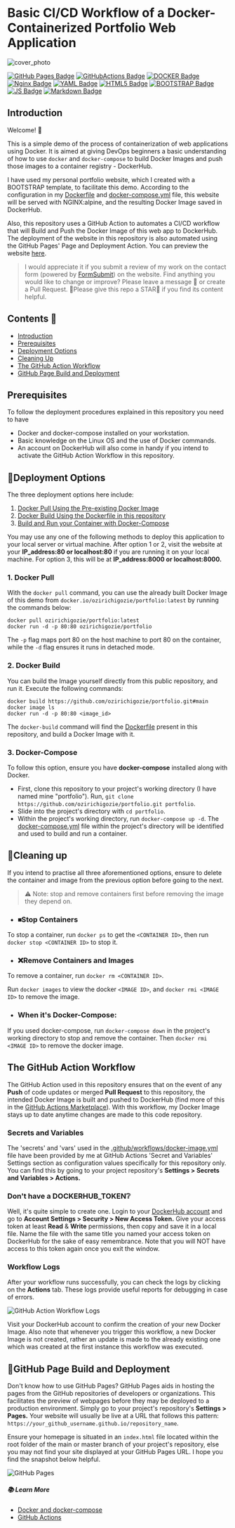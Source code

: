 # Basic CI/CD Workflow of a Docker-Containerized Portfolio Web Application

![cover_photo](img/architectural_diagram.png)

[![GitHub Pages Badge](https://img.shields.io/badge/GitHub%20Pages-222222?style=for-the-badge&logo=GitHub%20Pages&logoColor=white)](#github-page-build-and-deployment) [![GitHubActions Badge](https://img.shields.io/badge/GitHub_Actions-2088FF?style=for-the-badge&logo=github-actions&logoColor=white)](./.github/workflows/docker-image.yml) [![DOCKER Badge](https://img.shields.io/badge/Docker-2CA5E0?style=for-the-badge&logo=docker&logoColor=white)](#deployment-options) [![Nginx Badge](https://img.shields.io/badge/Nginx-009639?style=for-the-badge&logo=nginx&logoColor=white)](#) [![YAML Badge](https://img.shields.io/badge/YAML-CB171E?style=for-the-badge&logo=YAML&logoColor=white)](#) [![HTML5 Badge](https://img.shields.io/badge/HTML5-E34F26?style=for-the-badge&logo=html5&logoColor=white)](./index.html) [![BOOTSTRAP Badge](https://img.shields.io/badge/Bootstrap-563D7C?style=for-the-badge&logo=bootstrap&logoColor=white)](./css/styles.css) [![JS Badge](https://img.shields.io/badge/JavaScript-323330?style=for-the-badge&logo=javascript&logoColor=F7DF1E)](js/scripts.js) [![Markdown Badge](https://img.shields.io/badge/Markdown-000000?style=for-the-badge&logo=markdown&logoColor=white)](#)

## Introduction
Welcome! 👋

This is a simple demo of the process of containerization of web applications using Docker. It is aimed at giving DevOps beginners a basic understanding of how to use `docker` and `docker-compose` to build Docker Images and push those images to a container registry - DockerHub.

I have used my personal portfolio website, which I created with a BOOTSTRAP template, to facilitate this demo. According to the configuration in my [Dockerfile](./Dockerfile) and [docker-compose.yml](./docker-compose.yml) file, this website will be served with NGINX:alpine, and the resulting Docker Image saved in DockerHub. 

Also, this repository uses a GitHub Action to automates a CI/CD workflow that will Build and Push the Docker Image of this web app to DockerHub. The deployment of the website in this repository is also automated using the GitHub Pages' Page and Deployment Action. You can preview the website [here](https://ozirichigozie.github.io/portfolio/).
>
> I would appreciate it if you submit a review of my work on the contact form (powered by [FormSubmit](https://www.formsubmit.co)) on the website.
> Find anything you would like to change or improve? Please leave a message 📧 or create a Pull Request.
> 🙏Please give this repo a STAR🌟 if you find its content helpful.
>

## Contents 📌
- [Introduction](#introduction)
- [Prerequisites](#prerequisites)
- [Deployment Options](#deployment-options)
- [Cleaning Up](#cleaning-up)
- [The GitHub Action Workflow](#the-github-action-workflow)
- [GitHub Page Build and Deployment](#github-page-build-and-deployment)

## Prerequisites 
To follow the deployment procedures explained in this repository you need to have 
- Docker and docker-compose installed on your workstation.
- Basic knowledge on the Linux OS and the use of Docker commands.
- An account on DockerHub will also come in handy if you intend to activate the GitHub Action Workflow in this repository.

## 🚀Deployment Options 
The three deployment options here include:
1. [Docker Pull Using the Pre-existing Docker Image](#1-docker-pull)
2. [Docker Build Using the Dockerfile in this repository](#2-docker-build)
3. [Build and Run your Container with Docker-Compose](#3-docker-compose)

You may use any one of the following methods to deploy this application to your local server or virtual machine. After option 1 or 2, visit the website at your **IP_address:80 or localhost:80** if you are running it on your local machine. For option 3, this will be at **IP_address:8000 or localhost:8000.**

### 1. Docker Pull 
With the `docker pull` command, you can use the already built Docker Image of this demo from `docker.io/ozirichigozie/portfolio:latest` by running the commands below: 
 
```
docker pull ozirichigozie/portfolio:latest
docker run -d -p 80:80 ozirichigozie/portfolio
```
The `-p` flag maps port 80 on the host machine to port 80 on the container, while the `-d` flag ensures it runs in detached mode.

### 2. Docker Build
You can build the Image yourself directly from this public repository, and run it. Execute the following commands:

```
docker build https://github.com/ozirichigozie/portfolio.git#main
docker image ls
docker run -d -p 80:80 <image_id>
```

The `docker-build` command will find the [Dockerfile](./Dockerfile) present in this repository, and build a Docker Image with it.

### 3. Docker-Compose
To follow this option, ensure you have **docker-compose** installed along with Docker.
- First, clone this repository to your project's working directory (I have named mine "portfolio"). Run, `git clone https://github.com/ozirichigozie/portfolio.git portfolio`.
- Slide into the project's directory with `cd portfolio`.
- Within the project's working directory, run `docker-compose up -d`. The [docker-compose.yml](./docker-compose.yml) file within the project's directory will be identified and used to build and run a container.

## 🧹Cleaning up
If you intend to practise all three aforementioned options, ensure to delete the container and image from the previous option before going to the next. 
>
> ⚠ Note: stop and remove containers first before removing the image they depend on.
>
- ### ⏹Stop Containers 
To stop a container, run `docker ps` to get the `<CONTAINER ID>`, then run `docker stop <CONTAINER ID>` to stop it.
- ### ❌Remove Containers and Images
To remove a container, run `docker rm <CONTAINER ID>`. 

Run `docker images` to view the docker `<IMAGE ID>`, and `docker rmi <IMAGE ID>` to remove the image.
- ### When it's Docker-Compose:
If you used docker-compose, run `docker-compose down` in the project's working directory to stop and remove the container. Then `docker rmi <IMAGE ID>` to remove the docker image.
>

## The GitHub Action Workflow
The GitHub Action used in this repository ensures that on the event of any __Push__ of code updates or merged __Pull Request__ to this repository, the intended Docker Image is built and pushed to DockerHub (find more of this in the [GitHub Actions Marketplace](https://github.com/marketplace)). With this workflow, my Docker Image stays up to date anytime changes are made to this code repository.

### Secrets and Variables
The 'secrets' and 'vars' used in the [.github/workflows/docker-image.yml](.github/workflows/docker-image.yml) file have been provided by me at GitHub Actions 'Secret and Variables' Settings section as configuration values specifically for this repository only. You can find this by going to your project repository's **Settings > Secrets and Variables > Actions.** 

### Don't have a DOCKERHUB_TOKEN❔
Well, it's quite simple to create one. Login to your [DockerHub account](https://hub.docker.com) and go to **Account Settings > Security > New Access Token.** Give your access token at least **Read** & **Write** permissions, then copy and save it in a local file. Name the file with the same title you named your access token on DockerHub for the sake of easy remembrance. Note that you will NOT have access to this token again once you exit the window.

### Workflow Logs
After your workflow runs successfully, you can check the logs by clicking on the __Actions__ tab. These logs provide useful reports for debugging in case of errors.

![GitHub Action Workflow Logs](img/workflow-logs.png)

Visit your DockerHub account to confirm the creation of your new Docker Image. Also note that whenever you trigger this workflow, a new Docker Image is not created, rather an update is made to the already existing one which was created at the first instance this workflow was executed.

## 🚀GitHub Page Build and Deployment
Don't know how to use GitHub Pages? GitHub Pages aids in hosting the pages from the GitHub repositories of developers or organizations. This facilitates the preview of webpages before they may be deployed to a production environment. Simply go to your project's repository's __Settings > Pages.__ Your website will usually be live at a URL that follows this pattern: `https://your_github_username.github.io/repository_name`. 

Ensure your homepage is situated in an `index.html` file located within the root folder of the main or master branch of your project's repository, else you may not find your site displayed at your GitHub Pages URL. I hope you find the snapshot below helpful.

![GitHub Pages](img/github-pages.png)

##### 📚 Learn More
- [Docker and docker-compose](https://docs.docker.com)
- [GitHub Actions](https://docs.github.com/en/actions/guides)